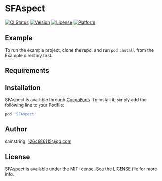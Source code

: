 # SFAspect

[![CI Status](https://img.shields.io/travis/samstring/SFAspect.svg?style=flat)](https://travis-ci.org/samstring/SFAspect)
[![Version](https://img.shields.io/cocoapods/v/SFAspect.svg?style=flat)](https://cocoapods.org/pods/SFAspect)
[![License](https://img.shields.io/cocoapods/l/SFAspect.svg?style=flat)](https://cocoapods.org/pods/SFAspect)
[![Platform](https://img.shields.io/cocoapods/p/SFAspect.svg?style=flat)](https://cocoapods.org/pods/SFAspect)

## Example

To run the example project, clone the repo, and run `pod install` from the Example directory first.

## Requirements

## Installation

SFAspect is available through [CocoaPods](https://cocoapods.org). To install
it, simply add the following line to your Podfile:

```ruby
pod 'SFAspect'
```

## Author

samstring, 1264986115@qq.com

## License

SFAspect is available under the MIT license. See the LICENSE file for more info.
